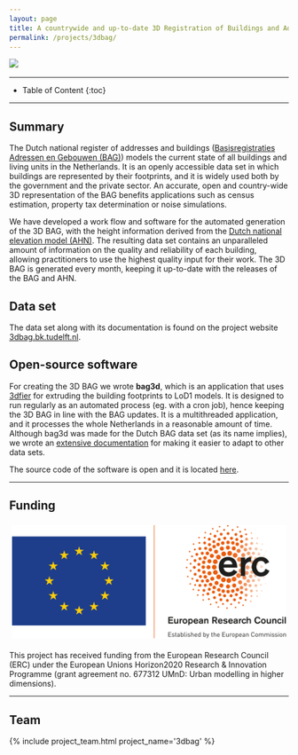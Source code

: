 ```yaml
---
layout: page
title: A countrywide and up-to-date 3D Registration of Buildings and Addresses (BAG)
permalink: /projects/3dbag/
---
```


<div class="row">
  <div class="col-sm-12 col-xs-12"><img class="img-responsive" src="{{ "img/3dbag.jpg" }}"></div>
</div>

- - -

* Table of Content
{:toc}

- - -

## Summary

The Dutch national register of addresses and buildings ([Basisregistraties Adressen en Gebouwen (BAG)](https://www.kadaster.nl/bag)) models the current state of all buildings and living units in the Netherlands. It is an openly accessible data set in which buildings are represented by their footprints, and it is widely used both by the government and the private sector. An accurate, open and country-wide 3D representation of the BAG benefits applications such as census estimation, property tax determination or noise simulations.

We have developed a work flow and software for the automated generation of the 3D BAG, with the height information derived from the [Dutch national elevation model (AHN)](http://www.ahn.nl/). The resulting data set contains an unparalleled amount of information on the quality and reliability of each building, allowing practitioners to use the highest quality input for their work. The 3D BAG is  generated every month, keeping it up-to-date with the releases of the BAG and AHN.

## Data set

The data set along with its documentation is found on the project website [3dbag.bk.tudelft.nl](http://3dbag.bk.tudelft.nl).

## Open-source software

For creating the 3D BAG we wrote **bag3d**, which is an application that uses [3dfier](https://github.com/tudelft3d/3dfier) for extruding the building footprints to LoD1 models. It is designed to run regularly as an automated process (eg. with a cron job), hence keeping the 3D BAG in line with the BAG updates. It is a multithreaded application, and it processes the whole Netherlands in a reasonable amount of time. Although bag3d was made for the Dutch BAG data set (as its name implies), we wrote an [extensive documentation](https://tudelft3d.github.io/bag3d/) for making it easier to adapt to other data sets.

The source code of the software is open and it is located [here](https://github.com/tudelft3d/bag3d).

- - -

## Funding

<div class="row">
<div style="padding:5px" class="col-md-4 col-sm-4 col-xs-8"><img src="/img/partners/erc.svg" alt="ERC logo" ></a></div>
</div>

This project has received funding from the European Research Council (ERC) under the European Unions Horizon2020 Research & Innovation Programme (grant agreement no. 677312 UMnD: Urban modelling in higher dimensions).

- - - 

## Team

<div class="row">
    {% include project_team.html project_name='3dbag' %} 
</div>
